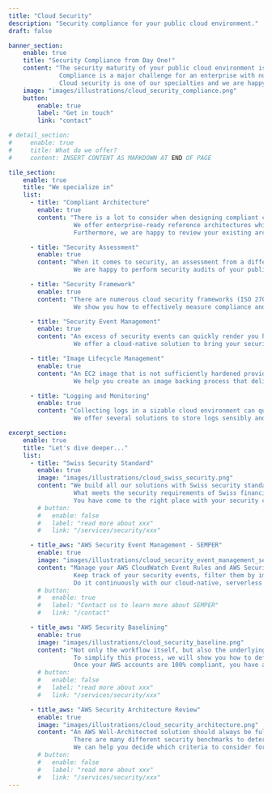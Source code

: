 ```yaml
---
title: "Cloud Security"
description: "Security compliance for your public cloud environment."
draft: false

banner_section:
    enable: true
    title: "Security Compliance from Day One!"
    content: "The security maturity of your public cloud environment is business critical.
              Compliance is a major challenge for an enterprise with numerous workloads.<br><br>
              Cloud security is one of our specialties and we are happy to support you!"
    image: "images/illustrations/cloud_security_compliance.png"
    button:
        enable: true
        label: "Get in touch"
        link: "contact"

# detail_section:
#     enable: true
#     title: What do we offer?
#     content: INSERT CONTENT AS MARKDOWN AT END OF PAGE

tile_section:
    enable: true
    title: "We specialize in"
    list:
      - title: "Compliant Architecture"
        enable: true
        content: "There is a lot to consider when designing compliant cloud solutions.<br><br>
                  We offer enterprise-ready reference architectures which are fully [CIS Control](/faq/#cis \"What is CIS compliance?\") compliant.
                  Furthermore, we are happy to review your existing architectures for possible security vulnerabilities."

      - title: "Security Assessment"
        enable: true
        content: "When it comes to security, an assessment from a different angle can be crucial.<br><br>
                  We are happy to perform security audits of your public cloud environment and help you mitigate the findings."

      - title: "Security Framework"
        enable: true
        content: "There are numerous cloud security frameworks (ISO 27000 family, CIS Controls, BSI C5, NIST) with different scopes.<br><br>
                  We show you how to effectively measure compliance and respond appropriately when violations occur."

      - title: "Security Event Management"
        enable: true
        content: "An excess of security events can quickly render you helpless in a critical situation.<br><br>
                  We offer a cloud-native solution to bring your security events under control and streamline security surveillance."

      - title: "Image Lifecycle Management"
        enable: true
        content: "An EC2 image that is not sufficiently hardened provides a large attack surface for unauthorized access.<br><br>
                  We help you create an image backing process that delivers hardened EC2 images to your organization and validates them continously."

      - title: "Logging and Monitoring"
        enable: true
        content: "Collecting logs in a sizable cloud environment can quickly become a major challenge.<br><br>
                  We offer several solutions to store logs sensibly and forward them to a monitoring solution of your choice."

excerpt_section:
    enable: true
    title: "Let's dive deeper..."
    list:
      - title: "Swiss Security Standard"
        enable: true
        image: "images/illustrations/cloud_swiss_security.png"
        content: "We build all our solutions with Swiss security standards in focus.<br>
                  What meets the security requirements of Swiss financial institutions leaves little room for security vulnerabilities.
                  You have come to the right place with your security concerns!"
        # button:
        #   enable: false
        #   label: "read more about xxx"
        #   link: "/services/security/xxx"

      - title_aws: "AWS Security Event Management - SEMPER"
        enable: true
        image: "images/illustrations/cloud_security_event_management_semper.png"
        content: "Manage your AWS CloudWatch Event Rules and AWS Security Hub Controls across your AWS organization with a central [Policy as Code](/faq/#pac 'What is Policy as Code?') repository.<br>
                  Keep track of your security events, filter them by importance and enrich them with valuable information.
                  Do it continuously with our cloud-native, serverless solution [SEMPER](/contact/ 'Contact us for more information!')."
        # button:
        #   enable: true
        #   label: "Contact us to learn more about SEMPER"
        #   link: "/contact"

      - title_aws: "AWS Security Baselining"
        enable: true
        image: "images/illustrations/cloud_security_baseline.png"
        content: "Not only the workflow itself, but also the underlying cloud foundation must be safety-compliant.<br>
                  To simplify this process, we will show you how to define and implement a set of basic security controls in your AWS organization.
                  Once your AWS accounts are 100% compliant, you have a lot less to worry about."
        # button:
        #   enable: false
        #   label: "read more about xxx"
        #   link: "/services/security/xxx"

      - title_aws: "AWS Security Architecture Review"
        enable: true
        image: "images/illustrations/cloud_security_architecture.png"
        content: "An AWS Well-Architected solution should always be fully compliant.<br>
                  There are many different security benchmarks to determine the compliance rate.
                  We can help you decide which criteria to consider for benchmarking and will be happy to review your architecture for potential security vulnerabilities."
        # button:
        #   enable: false
        #   label: "read more about xxx"
        #   link: "/services/security/xxx"
---
```

